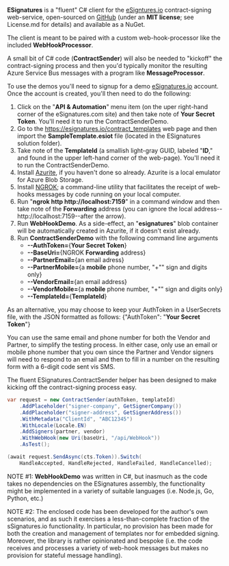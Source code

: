 **ESignatures** is a "fluent" C# client for the <a href="https://esignatures.io/" target="_blank">eSigntures.io</a> contract-signing web-service, open-sourced on <a href="https://github.com/squideyes/ESignatures" target="_blank">GitHub</a> (under an **MIT license**; see License.md for details) and available as a NuGet. 

The client is meant to be paired with a custom web-hook-processor like the included **WebHookProcessor**.



A small bit of C# code (**ContractSender**) will also be needed to "kickoff" the contract-signing process and then you'd typically monitor the resulting Azure Service Bus messages with a program like **MessageProcessor**.


To use the demos you'll need to signup for a demo <a href="https://esignatures.io/" target="_blank">eSignatures.io</a> account.  Once the account is created, you'll then need to do the following:

1. Click on the "**API & Automation**" menu item (on the uper right-hand corner of the  eSignatures.com site) and then take note of **Your Secret Token**.  You'll need it to run the ContractSenderDemo.
2. Go to the https://esignatures.io/contract_templates web page and then import the **SampleTemplate.esiot** file (located in the ESignatures solution folder).
3. Take note of the **TemplateId** (a smallish light-gray GUID, labeled "**ID**," and found in the upper left-hand corner of the web-page).  You'll need it to run the ContractSenderDemo.
4. Install <a href="https://learn.microsoft.com/en-us/azure/storage/common/storage-use-azurite?tabs=visual-studio" target="_blank">Azurite</a>, if you haven't done so already. Azurite is a local emulator for Azure Blob Storage.
5. Install <a href="https://ngrok.com/download" target="_blank">NGROK</a>; a command-line utility that facilitates the receipt of web-hooks messages by code running on your local computer.
6. Run "**ngrok http http://localhost:7159**" in a command window and then take note of the **Forwarding** address (you can ignore the local address--http://localhost:7159--after the arrow).
7. Run **WebHookDemo**.  As a side-effect, an "**esignatures**" blob container will be automatically created in Azurite, if it doesn't exist already. 
8. Run **ContractSenderDemo** with the following command line arguments
    - **--AuthToken=**{**Your Secret Token**}
    - **--BaseUri=**{NGROK **Forwarding** address}
    - **--PartnerEmail=**{an email adress}
    - **--PartnerMobile=**{a **mobile** phone number, "+"" sign and digits only}
    - **--VendorEmail=**{an email address}
    - **--VendorMobile=**{a **mobile** phone number, "+"" sign and digits only}
    - **--TemplateId=**{**TemplateId**}

As an alternative, you may choose to keep your AuthToken in a UserSecrets file, with the JSON formatted as follows: {"AuthToken": "**Your Secret Token**"}

You can use the same email and phone number for both the Vendor and Partner, to simplify the testing process.  In either case, only use an email or mobile phone number that you own since the Partner and Vendor signers will need to respond to an email and then to fill in a number on the resulting form with a 6-digit code sent vis SMS.

The fluent ESignatures.ContractSender helper has been designed to make kicking off the contract-signing process easy.

```csharp
var request = new ContractSender(authToken, templateId)
    .AddPlaceholder("signer-company", GetSignerCompany())
    .AddPlaceholder("signer-address", GetSignerAddress())
    .WithMetadata("ClientId", "ABC12345")
    .WithLocale(Locale.EN)
    .AddSigners(partner, vendor)
    .WithWebHook(new Uri(baseUri, "/api/WebHook"))
    .AsTest();

(await request.SendAsync(cts.Token)).Switch(
    HandleAccepted, HandleRejected, HandleFailed, HandleCancelled);
```
NOTE #1: **WebHookDemo** was written in C#, but inasmuch as the code takes no dependencies on the ESignatures assembly, the functionality might be implemented in a variety of suitable languages (i.e. Node.js, Go, Python, etc.)

NOTE #2: The enclosed code has been developed for the author's own scenarios, and as such it exercises a less-than-complete fraction of the sSignatures.io functionality.  In particular, no provision has been made for both the creation and management of templates nor for embedded signing.  Moreover, the library is rather opinionated and bespoke (i.e. the code receives and processes a variety of web-hook messages but makes no provision for stateful message handling).